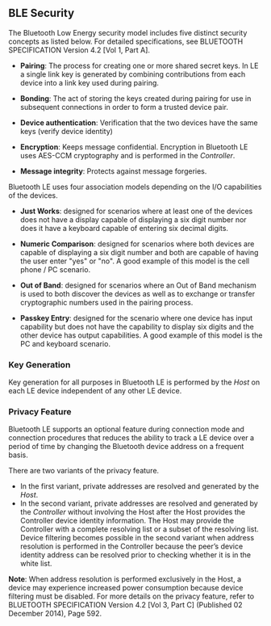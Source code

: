 ## BLE Security

The Bluetooth Low Energy security model includes five distinct security concepts as listed below. For detailed specifications, see BLUETOOTH SPECIFICATION Version 4.2 [Vol 1, Part A].

* **Pairing**: The process for creating one or more shared secret keys. In LE a single link key is generated by combining contributions from each device into a link key used during pairing. 

* **Bonding**: The act of storing the keys created during pairing for use in subsequent connections in order to form a trusted device pair. 

* **Device authentication**: Verification that the two devices have the same keys (verify device identity)

* **Encryption**: Keeps message confidential. Encryption in Bluetooth LE uses AES-CCM cryptography and is performed in the *Controller*.

* **Message integrity**: Protects against message forgeries.

Bluetooth LE uses four association models depending on the I/O capabilities of the devices. 

* **Just Works**: designed for scenarios where at least one of the devices does not have a display capable of displaying a six digit number nor does it have a keyboard capable of entering six decimal digits.

* **Numeric Comparison**: designed for scenarios where both devices are capable of displaying a six digit number and both are capable of having the user enter "yes" or "no". A good example of this model is the cell phone / PC scenario.

* **Out of Band**: designed for scenarios where an Out of Band mechanism is used to both discover the devices as well as to exchange or transfer cryptographic numbers used in the pairing process.

* **Passkey Entry**: designed for the scenario where one device has input capability but does not have the capability to display six digits and the other device has output capabilities. A good example of this model is the PC and keyboard scenario.

### Key Generation

Key generation for all purposes in Bluetooth LE is performed by the *Host* on each LE device independent of any other LE device. 

### Privacy Feature
Bluetooth LE supports an optional feature during connection mode and connection procedures that reduces the ability to track a LE device over a period of time by changing the Bluetooth device address on a frequent basis. 

There are two variants of the privacy feature. 

* In the first variant, private addresses are resolved and generated by the *Host*.
* In the second variant, private addresses are resolved and generated by the *Controller* without involving the Host after the Host provides the Controller device identity information. The Host may provide the Controller with a complete resolving list or a subset of the resolving list.
Device filtering becomes possible in the second variant when address resolution is performed in the Controller because the peer’s device identity address can be resolved prior to checking whether it is in the white list.

**Note**: When address resolution is performed exclusively in the Host, a device may experience increased power consumption because device filtering must be disabled. For more details on the privacy feature, refer to BLUETOOTH SPECIFICATION Version 4.2 [Vol 3, Part C] (Published 02 December 2014), Page 592.
